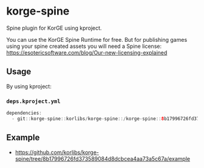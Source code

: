 # korge-spine

Spine plugin for KorGE using kproject.

You can use the KorGE Spine Runtime for free. But for publishing games using your spine created assets you will need a Spine license:
<https://esotericsoftware.com/blog/Our-new-licensing-explained>

## Usage

By using kproject:

### `deps.kproject.yml`

```kotlin
dependencies:
  - git::korge-spine::korlibs/korge-spine::/korge-spine::8b17996726fd373589084d8dcbcea4aa73a5c67a
```

## Example

* <https://github.com/korlibs/korge-spine/tree/8b17996726fd373589084d8dcbcea4aa73a5c67a/example>

